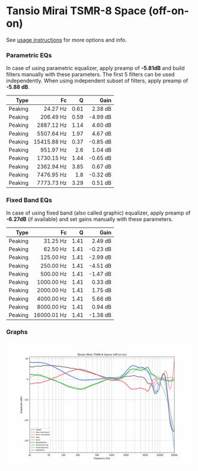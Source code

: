 # Tansio Mirai TSMR-8 Space (off-on-on)
See [usage instructions](https://github.com/jaakkopasanen/AutoEq#usage) for more options and info.

### Parametric EQs
In case of using parametric equalizer, apply preamp of **-5.81dB** and build filters manually
with these parameters. The first 5 filters can be used independently.
When using independent subset of filters, apply preamp of **-5.88 dB**.

| Type    | Fc          |    Q | Gain     |
|--------:|------------:|-----:|---------:|
| Peaking | 24.27 Hz    | 0.61 | 2.38 dB  |
| Peaking | 206.49 Hz   | 0.59 | -4.99 dB |
| Peaking | 2887.12 Hz  | 1.14 | 4.60 dB  |
| Peaking | 5507.64 Hz  | 1.97 | 4.67 dB  |
| Peaking | 15415.88 Hz | 0.37 | -0.85 dB |
| Peaking | 951.97 Hz   | 2.6  | 1.04 dB  |
| Peaking | 1730.15 Hz  | 1.44 | -0.65 dB |
| Peaking | 2362.94 Hz  | 3.85 | 0.67 dB  |
| Peaking | 7476.95 Hz  | 1.8  | -0.32 dB |
| Peaking | 7773.73 Hz  | 3.29 | 0.51 dB  |

### Fixed Band EQs
In case of using fixed band (also called graphic) equalizer, apply preamp of **-6.27dB**
(if available) and set gains manually with these parameters.

| Type    | Fc          |    Q | Gain     |
|--------:|------------:|-----:|---------:|
| Peaking | 31.25 Hz    | 1.41 | 2.49 dB  |
| Peaking | 62.50 Hz    | 1.41 | -0.23 dB |
| Peaking | 125.00 Hz   | 1.41 | -2.99 dB |
| Peaking | 250.00 Hz   | 1.41 | -4.51 dB |
| Peaking | 500.00 Hz   | 1.41 | -1.47 dB |
| Peaking | 1000.00 Hz  | 1.41 | 0.33 dB  |
| Peaking | 2000.00 Hz  | 1.41 | 1.75 dB  |
| Peaking | 4000.00 Hz  | 1.41 | 5.66 dB  |
| Peaking | 8000.00 Hz  | 1.41 | 0.94 dB  |
| Peaking | 16000.01 Hz | 1.41 | -1.38 dB |

### Graphs
![](./Tansio%20Mirai%20TSMR-8%20Space%20(off-on-on).png)
